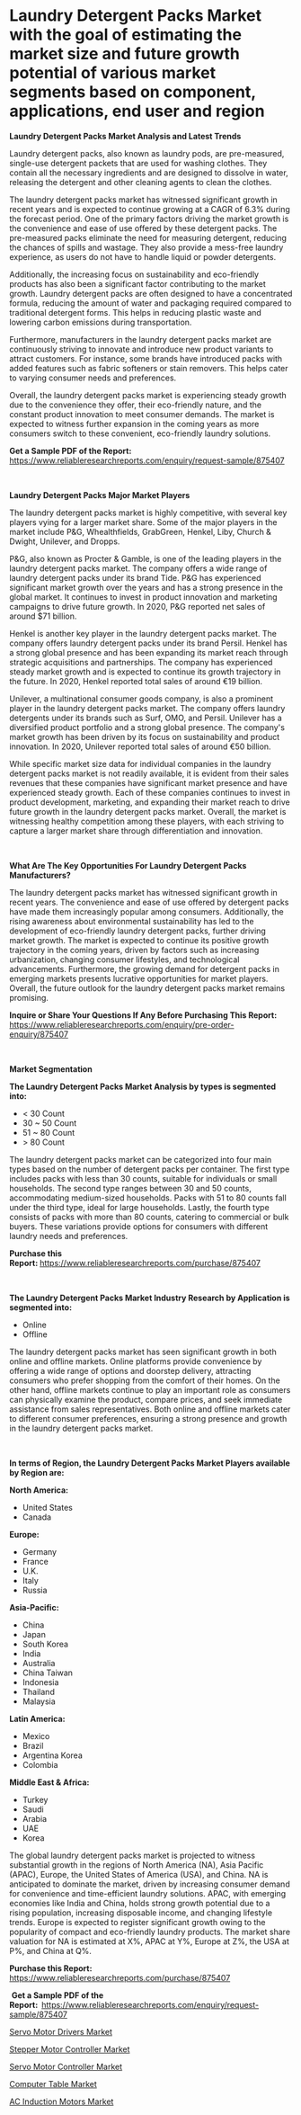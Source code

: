 <p><h1>Laundry Detergent Packs Market with the goal of estimating the market size and future growth potential of various market segments based on component, applications, end user and region</h1></p><p><strong>Laundry Detergent Packs Market Analysis and Latest Trends</strong></p>
<p><p>Laundry detergent packs, also known as laundry pods, are pre-measured, single-use detergent packets that are used for washing clothes. They contain all the necessary ingredients and are designed to dissolve in water, releasing the detergent and other cleaning agents to clean the clothes.</p><p>The laundry detergent packs market has witnessed significant growth in recent years and is expected to continue growing at a CAGR of 6.3% during the forecast period. One of the primary factors driving the market growth is the convenience and ease of use offered by these detergent packs. The pre-measured packs eliminate the need for measuring detergent, reducing the chances of spills and wastage. They also provide a mess-free laundry experience, as users do not have to handle liquid or powder detergents. </p><p>Additionally, the increasing focus on sustainability and eco-friendly products has also been a significant factor contributing to the market growth. Laundry detergent packs are often designed to have a concentrated formula, reducing the amount of water and packaging required compared to traditional detergent forms. This helps in reducing plastic waste and lowering carbon emissions during transportation.</p><p>Furthermore, manufacturers in the laundry detergent packs market are continuously striving to innovate and introduce new product variants to attract customers. For instance, some brands have introduced packs with added features such as fabric softeners or stain removers. This helps cater to varying consumer needs and preferences. </p><p>Overall, the laundry detergent packs market is experiencing steady growth due to the convenience they offer, their eco-friendly nature, and the constant product innovation to meet consumer demands. The market is expected to witness further expansion in the coming years as more consumers switch to these convenient, eco-friendly laundry solutions.</p></p>
<p><strong>Get a Sample PDF of the Report:&nbsp;</strong> <a href="https://www.reliableresearchreports.com/enquiry/request-sample/875407">https://www.reliableresearchreports.com/enquiry/request-sample/875407</a></p>
<p>&nbsp;</p>
<p><strong>Laundry Detergent Packs Major Market Players</strong></p>
<p><p>The laundry detergent packs market is highly competitive, with several key players vying for a larger market share. Some of the major players in the market include P&G, Whealthfields, GrabGreen, Henkel, Liby, Church & Dwight, Unilever, and Dropps.</p><p>P&G, also known as Procter & Gamble, is one of the leading players in the laundry detergent packs market. The company offers a wide range of laundry detergent packs under its brand Tide. P&G has experienced significant market growth over the years and has a strong presence in the global market. It continues to invest in product innovation and marketing campaigns to drive future growth. In 2020, P&G reported net sales of around $71 billion.</p><p>Henkel is another key player in the laundry detergent packs market. The company offers laundry detergent packs under its brand Persil. Henkel has a strong global presence and has been expanding its market reach through strategic acquisitions and partnerships. The company has experienced steady market growth and is expected to continue its growth trajectory in the future. In 2020, Henkel reported total sales of around €19 billion.</p><p>Unilever, a multinational consumer goods company, is also a prominent player in the laundry detergent packs market. The company offers laundry detergents under its brands such as Surf, OMO, and Persil. Unilever has a diversified product portfolio and a strong global presence. The company's market growth has been driven by its focus on sustainability and product innovation. In 2020, Unilever reported total sales of around €50 billion.</p><p>While specific market size data for individual companies in the laundry detergent packs market is not readily available, it is evident from their sales revenues that these companies have significant market presence and have experienced steady growth. Each of these companies continues to invest in product development, marketing, and expanding their market reach to drive future growth in the laundry detergent packs market. Overall, the market is witnessing healthy competition among these players, with each striving to capture a larger market share through differentiation and innovation.</p></p>
<p>&nbsp;</p>
<p><strong>What Are The Key Opportunities For Laundry Detergent Packs Manufacturers?</strong></p>
<p><p>The laundry detergent packs market has witnessed significant growth in recent years. The convenience and ease of use offered by detergent packs have made them increasingly popular among consumers. Additionally, the rising awareness about environmental sustainability has led to the development of eco-friendly laundry detergent packs, further driving market growth. The market is expected to continue its positive growth trajectory in the coming years, driven by factors such as increasing urbanization, changing consumer lifestyles, and technological advancements. Furthermore, the growing demand for detergent packs in emerging markets presents lucrative opportunities for market players. Overall, the future outlook for the laundry detergent packs market remains promising.</p></p>
<p><strong>Inquire or Share Your Questions If Any Before Purchasing This Report:</strong> <a href="https://www.reliableresearchreports.com/enquiry/pre-order-enquiry/875407">https://www.reliableresearchreports.com/enquiry/pre-order-enquiry/875407</a></p>
<p>&nbsp;</p>
<p><strong>Market Segmentation</strong></p>
<p><strong>The Laundry Detergent Packs Market Analysis by types is segmented into:</strong></p>
<p><ul><li>< 30 Count</li><li>30 ~ 50 Count</li><li>51 ~ 80 Count</li><li>> 80 Count</li></ul></p>
<p><p>The laundry detergent packs market can be categorized into four main types based on the number of detergent packs per container. The first type includes packs with less than 30 counts, suitable for individuals or small households. The second type ranges between 30 and 50 counts, accommodating medium-sized households. Packs with 51 to 80 counts fall under the third type, ideal for large households. Lastly, the fourth type consists of packs with more than 80 counts, catering to commercial or bulk buyers. These variations provide options for consumers with different laundry needs and preferences.</p></p>
<p><strong>Purchase this Report:&nbsp;</strong><a href="https://www.reliableresearchreports.com/purchase/875407">https://www.reliableresearchreports.com/purchase/875407</a></p>
<p>&nbsp;</p>
<p><strong>The Laundry Detergent Packs Market Industry Research by Application is segmented into:</strong></p>
<p><ul><li>Online</li><li>Offline</li></ul></p>
<p><p>The laundry detergent packs market has seen significant growth in both online and offline markets. Online platforms provide convenience by offering a wide range of options and doorstep delivery, attracting consumers who prefer shopping from the comfort of their homes. On the other hand, offline markets continue to play an important role as consumers can physically examine the product, compare prices, and seek immediate assistance from sales representatives. Both online and offline markets cater to different consumer preferences, ensuring a strong presence and growth in the laundry detergent packs market.</p></p>
<p>&nbsp;</p>
<p><strong>In terms of Region, the Laundry Detergent Packs Market Players available by Region are:</strong></p>
<p>
    <p> <strong> North America: </strong>
        <ul>
            <li>United States</li>
            <li>Canada</li>
        </ul>
        </p> 
    <p> <strong> Europe: </strong>
        <ul>
            <li>Germany</li>
            <li>France</li>
            <li>U.K.</li>
            <li>Italy</li>
            <li>Russia</li>
        </ul>
        </p> 
    <p> <strong> Asia-Pacific: </strong>
        <ul>
            <li>China</li>
            <li>Japan</li>
            <li>South Korea</li>
            <li>India</li>
            <li>Australia</li>
            <li>China Taiwan</li>
            <li>Indonesia</li>
            <li>Thailand</li>
            <li>Malaysia</li>
        </ul>
        </p> 
    <p> <strong> Latin America: </strong>
        <ul>
            <li>Mexico</li>
            <li>Brazil</li>
            <li>Argentina Korea</li>
            <li>Colombia</li>
        </ul>
        </p> 
    <p> <strong> Middle East & Africa: </strong>
        <ul>
            <li>Turkey</li>
            <li>Saudi</li>
            <li>Arabia</li>
            <li>UAE</li>
            <li>Korea</li>
        </ul>
    </p>
    </p>
<p><p>The global laundry detergent packs market is projected to witness substantial growth in the regions of North America (NA), Asia Pacific (APAC), Europe, the United States of America (USA), and China. NA is anticipated to dominate the market, driven by increasing consumer demand for convenience and time-efficient laundry solutions. APAC, with emerging economies like India and China, holds strong growth potential due to a rising population, increasing disposable income, and changing lifestyle trends. Europe is expected to register significant growth owing to the popularity of compact and eco-friendly laundry products. The market share valuation for NA is estimated at X%, APAC at Y%, Europe at Z%, the USA at P%, and China at Q%.</p></p>
<p><strong>Purchase this Report: </strong><a href="https://www.reliableresearchreports.com/purchase/875407">https://www.reliableresearchreports.com/purchase/875407</a></p>
<p>&nbsp;<strong>Get a Sample PDF of the Report:&nbsp;&nbsp;</strong><a href="https://www.reliableresearchreports.com/enquiry/request-sample/875407">https://www.reliableresearchreports.com/enquiry/request-sample/875407</a></p>
<p><strong></strong></p>
<p><p><a href="https://medium.com/@wyattconn1966/servo-motor-drivers-market-size-and-market-trends-complete-industry-overview-2024-to-2031-a036c7185485">Servo Motor Drivers Market</a></p><p><a href="https://medium.com/@wyattconn1966/stepper-motor-controller-market-insights-into-market-cagr-market-trends-and-growth-strategies-67d6b791f5b2">Stepper Motor Controller Market</a></p><p><a href="https://medium.com/@wyattconn1966/servo-motor-controller-market-share-evolution-and-market-growth-trends-2024-2031-af644b262c0b">Servo Motor Controller Market</a></p><p><a href="https://medium.com/@shivangi.reportprime/computer-table-market-comprehensive-assessment-by-type-application-and-geography-39b67caa71f5">Computer Table Market</a></p><p><a href="https://medium.com/@wyattconn1966/ac-induction-motors-market-report-reveals-the-latest-trends-and-growth-opportunities-of-this-market-0bd80d8f6829">AC Induction Motors Market</a></p></p>